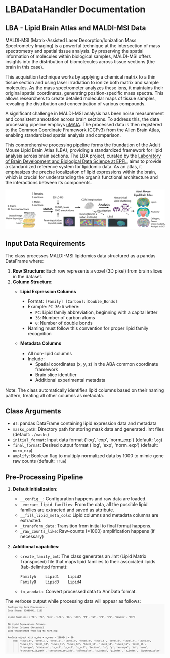 # LBADataHandler Documentation

## LBA - Lipid Brain Atlas and MALDI-MSI Data
MALDI-MSI (Matrix-Assisted Laser Desorption/Ionization Mass Spectrometry Imaging) is a powerful technique at the intersection of mass spectrometry and spatial tissue analysis. By preserving the spatial information of molecules within biological samples, MALDI-MSI offers insights into the distribution of biomolecules across tissue sections (the brain in this case).

This acquisition technique works by applying a chemical matrix to a thin tissue section and using laser irradiation to ionize both matrix and sample molecules. As the mass spectrometer analyzes these ions, it maintains their original spatial coordinates, generating position-specific mass spectra. This allows researchers to create detailed molecular maps of tissue samples, revealing the distribution and concentration of various compounds.

A significant challenge in MALDI-MSI analysis has been noise measurement and consistent annotation across brain sections. To address this, the data processing pipeline employs [uMAIA](https://github.com/lamanno-epfl/uMAIA). The processed data is then registered to the Common Coordinate Framework (CCFv3) from the Allen Brain Atlas, enabling standardized spatial analysis and comparison. 

This comprehensive processing pipeline forms the foundation of the Adult Mouse Lipid Brain Atlas (LBA), providing a standardized framework for lipid analysis across brain sections. The LBA project, curated by the [Laboratory of Brain Development and Biological Data Science at EPFL](https://www.epfl.ch/labs/nsbl/), aims to provide a standardized reference system for lipidomic data. As an atlas, it emphasizes the precise localization of lipid expressions within the brain, which is crucial for understanding the organ’s functional architecture and the interactions between its components.

![LBA_pipeline](../../images/lba.png)

## Input Data Requirements

The class processes MALDI-MSI lipidomics data structured as a pandas DataFrame where:

1. **Row Structure**: Each row represents a voxel (3D pixel) from brain slices in the dataset.
2. **Column Structure**:
    - **Lipid Expression Columns**
        - Format: `[Family] [Carbon]:[Double_Bonds]`
        - Example: `PC 36:0` where:
            - `PC`: Lipid family abbreviation, beginning with a capital letter
            - `36`: Number of carbon atoms
            - `0`: Number of double bonds
        - Naming must follow this convention for proper lipid family recognition

    - **Metadata Columns**
        - All non-lipid columns
        - Include:
            - Spatial coordinates (x, y, z) in the ABA common coordinate framework
            - Brain slice identifier
            - Additional experimental metadata

Note: The class automatically identifies lipid columns based on their naming pattern, treating all other columns as metadata.

## Class Arguments

- `df`: pandas DataFrame containing lipid expression data and metadata
- `masks_path`: Directory path for storing mask data and generated .lmt files (default: `./masks`)
- `initial_format`: Input data format ('log', 'exp', 'norm_exp') (default: `log`)
- `final_format`: Desired output format ('log', 'exp', 'norm_exp') (default: `norm_exp`)
- `amplify`: Boolean flag to multiply normalized data by 1000 to mimic gene raw counts (default: `True`)

## Pre-Processing Pipeline
1. **Default Initialization:**
    - `__config__`: Configuration happens and raw data are loaded.
    - `_extract_lipid_families`: From the data, all the possible lipid families are extracted and saved as attribute.
    - `__fill_lipid_meta_cols`: Lipid columns and metadata columns are extracted.
    - `_transform_data`: Transition from initial to final format happens.
    - `_raw_counts_like`: Raw-counts (*1000) amplification happens (if necessary)

2. **Additional capabilies:**
    - `create_family_lmt`: The class generates an .lmt (Lipid Matrix Transposed) file that maps lipid families to their associated lipids (tab-delimited format):
        ```
        FamilyA    Lipid1    Lipid2
        FamilyB    Lipid3    Lipid4
        ```
    - `to_anndata`: Convert processed data to AnnData format.

The verbose output while processing data will appear as follows:
![LBA_pipeline](../../images/LBADataHandler_pipeline.png)
